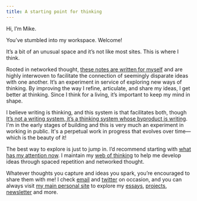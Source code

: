 ```yaml
---
title: A starting point for thinking
---
```

Hi, I’m Mike.

You’ve stumbled into my workspace. Welcome!

It’s a bit of an unusual space and it’s not like most sites. This is where I think.

Rooted in networked thought, <a href="these%20notes%20are%20written%20for%20myself">these notes are written for myself</a> and are highly interwoven to facilitate the connection of seemingly disparate ideas with one another. It’s an experiment in service of exploring new ways of thinking. By improving the way I refine, articulate, and share my ideas, I get better at thinking. Since I think for a living, it’s important to keep my mind in shape.

I believe writing is thinking, and this system is that facilitates both, though <a href="It’s%20not%20a%20writing%20system,%20it’s%20a%20thinking%20system%20whose%20byproduct%20is%20writing">It’s not a writing system, it’s a thinking system whose byproduct is writing</a>. I'm in the early stages of building and this is very much an experiment in working in public. It's a perpetual work in progress that evolves over time—which is the beauty of it!

The best way to explore is just to jump in. I’d recommend starting with <a href="What%20has%20my%20attention%20now">what has my attention now</a>. I maintain my <a href="web%20of%20thinking">web of thinking</a> to help me develop ideas through spaced repetition and networked thought.

Whatever thoughts you capture and ideas you spark, you’re encouraged to share them with me! I check [email](mailto:yo@miketannenbaum.com) and [twitter](https://twitter.com/theroyaltbomb) on occasion, and you can always visit [my main personal site](https://miketannenbaum.com) to explore my [essays](https://miketannenbaum.com/writings), [projects](https://miketannenbaum.com/projects), [newsletter](https://miketannenbaum.com/signup) and more.
